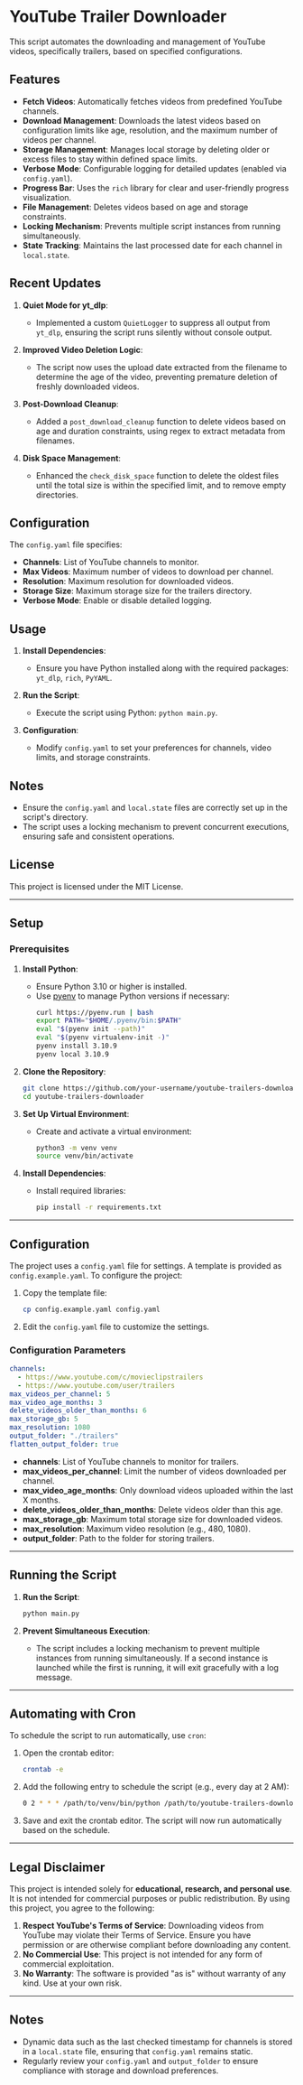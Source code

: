 # YouTube Trailer Downloader

This script automates the downloading and management of YouTube videos, specifically trailers, based on specified configurations.

## Features

- **Fetch Videos**: Automatically fetches videos from predefined YouTube channels.
- **Download Management**: Downloads the latest videos based on configuration limits like age, resolution, and the maximum number of videos per channel.
- **Storage Management**: Manages local storage by deleting older or excess files to stay within defined space limits.
- **Verbose Mode**: Configurable logging for detailed updates (enabled via `config.yaml`).
- **Progress Bar**: Uses the `rich` library for clear and user-friendly progress visualization.
- **File Management**: Deletes videos based on age and storage constraints.
- **Locking Mechanism**: Prevents multiple script instances from running simultaneously.
- **State Tracking**: Maintains the last processed date for each channel in `local.state`.

## Recent Updates

1. **Quiet Mode for yt_dlp**: 
   - Implemented a custom `QuietLogger` to suppress all output from `yt_dlp`, ensuring the script runs silently without console output.

2. **Improved Video Deletion Logic**:
   - The script now uses the upload date extracted from the filename to determine the age of the video, preventing premature deletion of freshly downloaded videos.

3. **Post-Download Cleanup**:
   - Added a `post_download_cleanup` function to delete videos based on age and duration constraints, using regex to extract metadata from filenames.

4. **Disk Space Management**:
   - Enhanced the `check_disk_space` function to delete the oldest files until the total size is within the specified limit, and to remove empty directories.

## Configuration

The `config.yaml` file specifies:

- **Channels**: List of YouTube channels to monitor.
- **Max Videos**: Maximum number of videos to download per channel.
- **Resolution**: Maximum resolution for downloaded videos.
- **Storage Size**: Maximum storage size for the trailers directory.
- **Verbose Mode**: Enable or disable detailed logging.

## Usage

1. **Install Dependencies**:
   - Ensure you have Python installed along with the required packages: `yt_dlp`, `rich`, `PyYAML`.

2. **Run the Script**:
   - Execute the script using Python: `python main.py`.

3. **Configuration**:
   - Modify `config.yaml` to set your preferences for channels, video limits, and storage constraints.

## Notes

- Ensure the `config.yaml` and `local.state` files are correctly set up in the script's directory.
- The script uses a locking mechanism to prevent concurrent executions, ensuring safe and consistent operations.

## License

This project is licensed under the MIT License.

---

## Setup

### Prerequisites

1. **Install Python**:
   - Ensure Python 3.10 or higher is installed.
   - Use [pyenv](https://github.com/pyenv/pyenv) to manage Python versions if necessary:
     ```bash
     curl https://pyenv.run | bash
     export PATH="$HOME/.pyenv/bin:$PATH"
     eval "$(pyenv init --path)"
     eval "$(pyenv virtualenv-init -)"
     pyenv install 3.10.9
     pyenv local 3.10.9
     ```

2. **Clone the Repository**:
   ```bash
   git clone https://github.com/your-username/youtube-trailers-downloader.git
   cd youtube-trailers-downloader
   ```

3. **Set Up Virtual Environment**:
   - Create and activate a virtual environment:
     ```bash
     python3 -m venv venv
     source venv/bin/activate
     ```

4. **Install Dependencies**:
   - Install required libraries:
     ```bash
     pip install -r requirements.txt
     ```

---

## Configuration

The project uses a `config.yaml` file for settings. A template is provided as `config.example.yaml`. To configure the project:

1. Copy the template file:
   ```bash
   cp config.example.yaml config.yaml
   ```

2. Edit the `config.yaml` file to customize the settings.

### Configuration Parameters

```yaml
channels:
  - https://www.youtube.com/c/movieclipstrailers
  - https://www.youtube.com/user/trailers
max_videos_per_channel: 5
max_video_age_months: 3
delete_videos_older_than_months: 6
max_storage_gb: 5
max_resolution: 1080
output_folder: "./trailers"
flatten_output_folder: true
```

- **channels**: List of YouTube channels to monitor for trailers.
- **max_videos_per_channel**: Limit the number of videos downloaded per channel.
- **max_video_age_months**: Only download videos uploaded within the last X months.
- **delete_videos_older_than_months**: Delete videos older than this age.
- **max_storage_gb**: Maximum total storage size for downloaded videos.
- **max_resolution**: Maximum video resolution (e.g., 480, 1080).
- **output_folder**: Path to the folder for storing trailers.

---

## Running the Script

1. **Run the Script**:
   ```bash
   python main.py
   ```

2. **Prevent Simultaneous Execution**:
   - The script includes a locking mechanism to prevent multiple instances from running simultaneously. If a second instance is launched while the first is running, it will exit gracefully with a log message.

---

## Automating with Cron

To schedule the script to run automatically, use `cron`:

1. Open the crontab editor:
   ```bash
   crontab -e
   ```

2. Add the following entry to schedule the script (e.g., every day at 2 AM):
   ```bash
   0 2 * * * /path/to/venv/bin/python /path/to/youtube-trailers-downloader/main.py
   ```

3. Save and exit the crontab editor. The script will now run automatically based on the schedule.

---

## Legal Disclaimer

This project is intended solely for **educational, research, and personal use**. It is not intended for commercial purposes or public redistribution. By using this project, you agree to the following:

1. **Respect YouTube's Terms of Service**: Downloading videos from YouTube may violate their Terms of Service. Ensure you have permission or are otherwise compliant before downloading any content.
2. **No Commercial Use**: This project is not intended for any form of commercial exploitation.
3. **No Warranty**: The software is provided "as is" without warranty of any kind. Use at your own risk.

---

## Notes

- Dynamic data such as the last checked timestamp for channels is stored in a `local.state` file, ensuring that `config.yaml` remains static.
- Regularly review your `config.yaml` and `output_folder` to ensure compliance with storage and download preferences.

